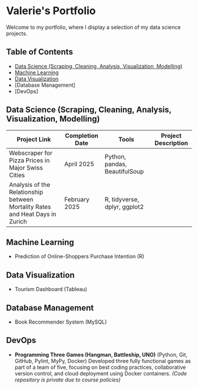 # Valerie's Portfolio
Welcome to my portfolio, where I display a selection of my data science projects.

## Table of Contents
- [Data Science (Scraping, Cleaning, Analysis, Visualization, Modelling)](#data-science-scraping-cleaning-analysis-visualization-modelling)
- [Machine Learning](#machine-learning)
- [Data Visualization](#data-visualization)
- [Database Management]
- [DevOps]

## Data Science (Scraping, Cleaning, Analysis, Visualization, Modelling)

| Project Link                                                                   | Completion Date | Tools                         | Project Description |
| -------------------------------------------------------------------------------| --------------- | ------------------------------|---------------------|
| Webscraper for Pizza Prices in Major Swiss Cities                              |  April 2025     | Python, pandas, BeautifulSoup |                     |
| Analysis of the Relationship between Mortality Rates and Heat Days in Zurich   |  February 2025  | R, tidyverse, dplyr, ggplot2  |                     |

## Machine Learning
- Prediction of Online-Shoppers Purchase Intention (R)

## Data Visualization
- Tourism Dashboard (Tableau)

## Database Management
- Book Recommender System (MySQL)

## DevOps
- **Programming Three Games (Hangman, Battleship, UNO)** (Python, Git, GitHub, Pylint, MyPy, Docker)
Developed three fully functional games as part of a team of five, focusing on best coding practices, collaborative version control, and cloud deployment using Docker containers. *(Code repository is private due to course policies)*
